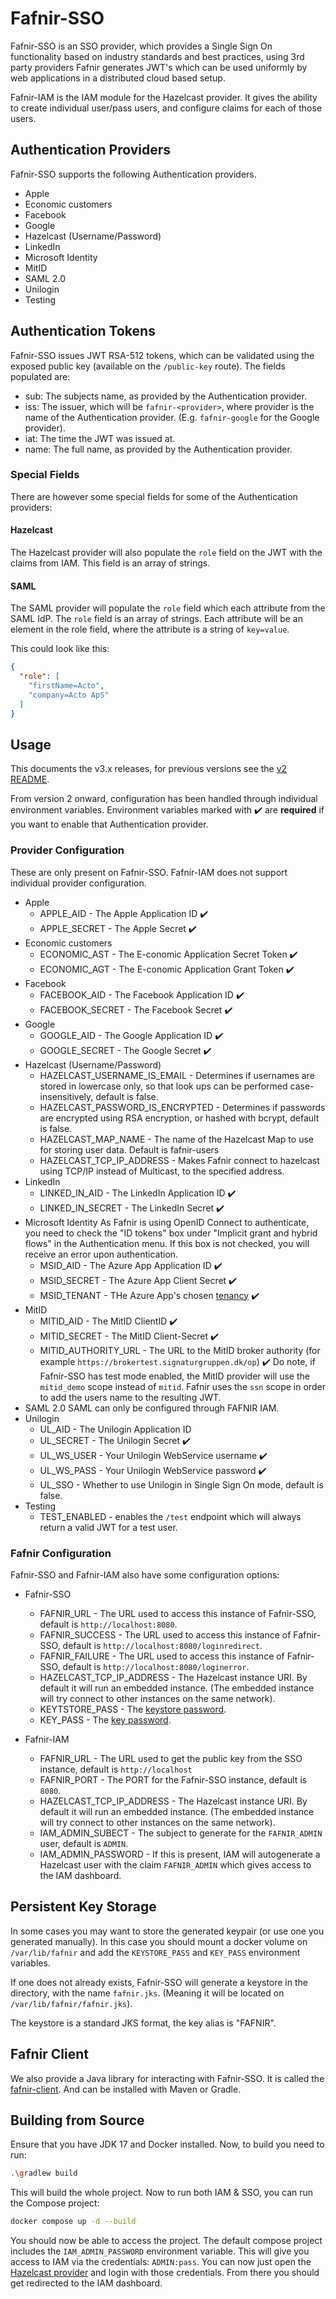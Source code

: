 # Fafnir-SSO
Fafnir-SSO is an SSO provider, which provides a Single Sign On functionality based on industry standards and best
practices, using 3rd party providers Fafnir generates JWT's which can be used uniformly by web applications in a
distributed cloud based setup.

Fafnir-IAM is the IAM module for the Hazelcast provider. It gives the ability to create individual user/pass users,
and configure claims for each of those users.

## Authentication Providers
Fafnir-SSO supports the following Authentication providers.
* Apple
* Economic customers
* Facebook
* Google
* Hazelcast (Username/Password)
* LinkedIn
* Microsoft Identity
* MitID
* SAML 2.0
* Unilogin
* Testing

## Authentication Tokens
Fafnir-SSO issues JWT RSA-512 tokens, which can be validated using the exposed public key (available on the 
`/public-key` route). The fields populated are:
* sub: The subjects name, as provided by the Authentication provider.
* iss: The issuer, which will be `fafnir-<provider>`, where provider is the name of the Authentication provider. (E.g. 
`fafnir-google` for the Google provider).
* iat: The time the JWT was issued at.
* name: The full name, as provided by the Authentication provider.

### Special Fields
There are however some special fields for some of the Authentication providers:

#### Hazelcast
The Hazelcast provider will also populate the `role` field on the JWT with the claims from IAM. This field is an array
of strings.

#### SAML
The SAML provider will populate the `role` field which each attribute from the SAML IdP. The `role` field is an array of
strings. Each attribute will be an element in the role field, where the attribute is a string of `key=value`.

This could look like this:
```JSON
{
  "role": [
    "firstName=Acto",
    "company=Acto ApS"
  ]
}
```

## Usage
This documents the v3.x releases, for previous versions see the [v2 README](https://github.com/actoaps/fafnir-sso/blob/master/README-v2.md).

From version 2 onward, configuration has been handled through individual environment variables. Environment variables
marked with :heavy_check_mark: are **required** if you want to enable that Authentication provider.

### Provider Configuration
These are only present on Fafnir-SSO. Fafnir-IAM does not support individual provider configuration. 
* Apple
  * APPLE_AID - The Apple Application ID :heavy_check_mark:
  * APPLE_SECRET - The Apple Secret :heavy_check_mark:
* Economic customers
  * ECONOMIC_AST - The E-conomic Application Secret Token :heavy_check_mark:
  * ECONOMIC_AGT - The E-conomic Application Grant Token :heavy_check_mark:
* Facebook
  * FACEBOOK_AID - The Facebook Application ID :heavy_check_mark:
  * FACEBOOK_SECRET - The Facebook Secret :heavy_check_mark:
* Google
  * GOOGLE_AID - The Google Application ID :heavy_check_mark:
  * GOOGLE_SECRET - The Google Secret :heavy_check_mark:
* Hazelcast (Username/Password)
  * HAZELCAST_USERNAME_IS_EMAIL - Determines if usernames are stored in lowercase only, so that look ups can be performed case-insensitively, default is false.
  * HAZELCAST_PASSWORD_IS_ENCRYPTED - Determines if passwords are encrypted using RSA encryption, or hashed with bcrypt, default is false.
  * HAZELCAST_MAP_NAME - The name of the Hazelcast Map to use for storing user data. Default is fafnir-users
  * HAZELCAST_TCP_IP_ADDRESS - Makes Fafnir connect to hazelcast using TCP/IP instead of Multicast, to the specified address.
* LinkedIn
  * LINKED_IN_AID - The LinkedIn Application ID :heavy_check_mark:
  * LINKED_IN_SECRET - The LinkedIn Secret :heavy_check_mark:
* Microsoft Identity
As Fafnir is using OpenID Connect to authenticate, you need to check the "ID tokens" box under "Implicit grant and 
hybrid flows" in the Authentication menu. If this box is not checked, you will receive an error upon authentication.
  * MSID_AID - The Azure App Application ID :heavy_check_mark:
  * MSID_SECRET - The Azure App Client Secret :heavy_check_mark:
  * MSID_TENANT - THe Azure App's chosen [tenancy](https://learn.microsoft.com/en-us/azure/active-directory/develop/active-directory-v2-protocols#endpoints)
:heavy_check_mark:
* MitID
  * MITID_AID - The MitID ClientID :heavy_check_mark:
  * MITID_SECRET - The MitID Client-Secret :heavy_check_mark:
  * MITID_AUTHORITY_URL - The URL to the MitID broker authority (for example `https://brokertest.signaturgruppen.dk/op`) :heavy_check_mark:
Do note, if Fafnir-SSO has test mode enabled, the MitID provider will use the `mitid_demo` scope instead of `mitid`.
Fafnir uses the `ssn` scope in order to add the users name to the resulting JWT.
* SAML 2.0
SAML can only be configured through FAFNIR IAM.
* Unilogin
  * UL_AID - The Unilogin Application ID
  * UL_SECRET - The Unilogin Secret :heavy_check_mark:
  * UL_WS_USER - Your Unilogin WebService username :heavy_check_mark:
  * UL_WS_PASS - Your Unilogin WebService password :heavy_check_mark:
  * UL_SSO - Whether to use Unilogin in Single Sign On mode, default is false.
* Testing
  * TEST_ENABLED - enables the `/test` endpoint which will always return a valid JWT for a test user.

### Fafnir Configuration
Fafnir-SSO and Fafnir-IAM also have some configuration options:

* Fafnir-SSO
  * FAFNIR_URL - The URL used to access this instance of Fafnir-SSO, default is `http://localhost:8080`.
  * FAFNIR_SUCCESS - The URL used to access this instance of Fafnir-SSO, default is `http://localhost:8080/loginredirect`.
  * FAFNIR_FAILURE - The URL used to access this instance of Fafnir-SSO, default is `http://localhost:8080/loginerror`.
  * HAZELCAST_TCP_IP_ADDRESS - The Hazelcast instance URI. By default it will run an embedded instance. (The embedded
instance will try connect to other instances on the same network).
  * KEYTSTORE_PASS - The [keystore password](#persistent-key-storage).
  * KEY_PASS - The [key password](#persistent-key-storage).

* Fafnir-IAM
  * FAFNIR_URL - The URL used to get the public key from the SSO instance, default is `http://localhost`
  * FAFNIR_PORT - The PORT for the Fafnir-SSO instance, default is `8080`.
  * HAZELCAST_TCP_IP_ADDRESS - The Hazelcast instance URI. By default it will run an embedded instance. (The embedded
    instance will try connect to other instances on the same network).
  * IAM_ADMIN_SUBECT - The subject to generate for the `FAFNIR_ADMIN` user, default is `ADMIN`.
  * IAM_ADMIN_PASSWORD - If this is present, IAM will autogenerate a Hazelcast user with the claim `FAFNIR_ADMIN` which
gives access to the IAM dashboard.


## Persistent Key Storage
In some cases you may want to store the generated keypair (or use one you generated manually). In this case you should
mount a docker volume on `/var/lib/fafnir` and add the `KEYSTORE_PASS` and `KEY_PASS` environment variables.

If one does not already exists, Fafnir-SSO will generate a keystore in the directory, with the name `fafnir.jks`. 
(Meaning it will be located on `/var/lib/fafnir/fafnir.jks`).

The keystore is a standard JKS format, the key alias is "FAFNIR".

## Fafnir Client
We also provide a Java library for interacting with Fafnir-SSO. It is called the 
[fafnir-client](https://mvnrepository.com/artifact/dk.acto/fafnir-client). And can be installed with Maven or Gradle.

## Building from Source
Ensure that you have JDK 17 and Docker installed. Now, to build you need to run:
```Bash
.\gradlew build
```
This will build the whole project. Now to run both IAM & SSO, you can run the Compose project:
```Bash
docker compose up -d --build
```
You should now be able to access the project. The default compose project includes the `IAM_ADMIN_PASSWORD` environment
variable. This will give you access to IAM via the credentials: `ADMIN:pass`. You can now just open the
[Hazelcast provider](http://localhost:8080/hazelcast/login) and login with those credentials. From there you should get
redirected to the IAM dashboard.
